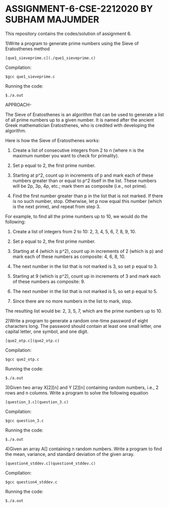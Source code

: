 # ASSIGNMENT-6-CSE-2212020 BY SUBHAM MAJUMDER
This repository contains the codes/solution of assignment 6.

1)Write a program to generate prime numbers using the Sieve of Eratosthenes method
 
 `[que1_sieveprime.c](./que1_sieveprime.c)`
 
Compilation:

`$gcc que1_sieveprime.c`

Running the code:

`$./a.out`

APPROACH-

The Sieve of Eratosthenes is an algorithm that can be used to generate a list of all prime numbers up to a given number.
It is named after the ancient Greek mathematician Eratosthenes, who is credited with developing the algorithm.

Here is how the Sieve of Eratosthenes works:

1) Create a list of consecutive integers from 2 to n (where n is the maximum number you want to check for primality).

2) Set p equal to 2, the first prime number.

3) Starting at p^2, count up in increments of p and mark each of these numbers greater than or equal to p^2 itself in the list.
   These numbers will be 2p, 3p, 4p, etc.; mark them as composite (i.e., not prime).

4) Find the first number greater than p in the list that is not marked. 
   If there is no such number, stop. Otherwise, let p now equal this number (which is the next prime),
   and repeat from step 3.

For example, to find all the prime numbers up to 10, we would do the following:

1) Create a list of integers from 2 to 10: 2, 3, 4, 5, 6, 7, 8, 9, 10.

2) Set p equal to 2, the first prime number.

3) Starting at 4 (which is p^2), count up in increments of 2 (which is p) and mark each of these numbers as composite: 4, 6, 8, 10.

4) The next number in the list that is not marked is 3, so set p equal to 3.

5) Starting at 9 (which is p^2), count up in increments of 3 and mark each of these numbers as composite: 9.

6) The next number in the list that is not marked is 5, so set p equal to 5.

7) Since there are no more numbers in the list to mark, stop.

The resulting list would be: 2, 3, 5, 7, which are the prime numbers up to 10.

2)Write a program to generate a random one-time password of eight characters long. The password
should contain at least one small letter, one capital letter, one symbol, and one digit.

 `[que2_otp.c](que2_otp.c)`

Compilation:

`$gcc que2_otp.c`

Running the code:

`$./a.out`

3)Given two array X[2][n] and Y [2][n] containing random numbers, i.e., 2 rows and n columns.
Write a program to solve the following equation

 `[question_3.c](question_3.c)`
 
Compilation:

`$gcc question_3.c`

Running the code:

`$./a.out`

4)Given an array A[] containing n random numbers. Write a program to find the mean, variance,
and standard deviation of the given array.

 `[question4_stddev.c](question4_stddev.c)`
 
Compilation:

`$gcc question4_stddev.c`

Running the code:

`$./a.out`
